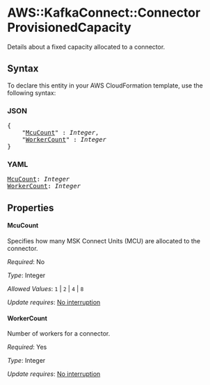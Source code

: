 # AWS::KafkaConnect::Connector ProvisionedCapacity

Details about a fixed capacity allocated to a connector.

## Syntax

To declare this entity in your AWS CloudFormation template, use the following syntax:

### JSON

<pre>
{
    "<a href="#mcucount" title="McuCount">McuCount</a>" : <i>Integer</i>,
    "<a href="#workercount" title="WorkerCount">WorkerCount</a>" : <i>Integer</i>
}
</pre>

### YAML

<pre>
<a href="#mcucount" title="McuCount">McuCount</a>: <i>Integer</i>
<a href="#workercount" title="WorkerCount">WorkerCount</a>: <i>Integer</i>
</pre>

## Properties

#### McuCount

Specifies how many MSK Connect Units (MCU) are allocated to the connector.

_Required_: No

_Type_: Integer

_Allowed Values_: <code>1</code> | <code>2</code> | <code>4</code> | <code>8</code>

_Update requires_: [No interruption](https://docs.aws.amazon.com/AWSCloudFormation/latest/UserGuide/using-cfn-updating-stacks-update-behaviors.html#update-no-interrupt)

#### WorkerCount

Number of workers for a connector.

_Required_: Yes

_Type_: Integer

_Update requires_: [No interruption](https://docs.aws.amazon.com/AWSCloudFormation/latest/UserGuide/using-cfn-updating-stacks-update-behaviors.html#update-no-interrupt)
